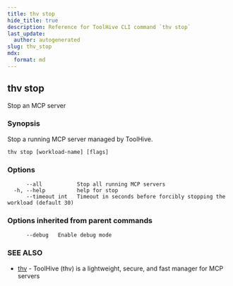 ```yaml
---
title: thv stop
hide_title: true
description: Reference for ToolHive CLI command `thv stop`
last_update:
  author: autogenerated
slug: thv_stop
mdx:
  format: md
---
```


## thv stop

Stop an MCP server

### Synopsis

Stop a running MCP server managed by ToolHive.

```
thv stop [workload-name] [flags]
```

### Options

```
      --all           Stop all running MCP servers
  -h, --help          help for stop
      --timeout int   Timeout in seconds before forcibly stopping the workload (default 30)
```

### Options inherited from parent commands

```
      --debug   Enable debug mode
```

### SEE ALSO

* [thv](thv.md)	 - ToolHive (thv) is a lightweight, secure, and fast manager for MCP servers

